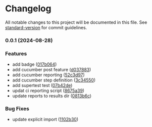 # Changelog

All notable changes to this project will be documented in this file. See [standard-version](https://github.com/conventional-changelog/standard-version) for commit guidelines.

### 0.0.1 (2024-08-28)


### Features

* add badge ([017b064](https://github.com/tooniez/supertest-cucumber-ts/commit/017b0643869dba4cf682d6d51332a3ae55d5466d))
* add cucumber post feature ([d037883](https://github.com/tooniez/supertest-cucumber-ts/commit/d037883a8583967c905d03c8055d0043d62a3008))
* add cucumber reporting ([52c3d97](https://github.com/tooniez/supertest-cucumber-ts/commit/52c3d97f9dbd119497df38ab323e13c990e1e158))
* add cucumber step definition ([3c34550](https://github.com/tooniez/supertest-cucumber-ts/commit/3c345503aa8aeeae49ff7050a9ffe26a38fad8b4))
* add supertest test ([07b42de](https://github.com/tooniez/supertest-cucumber-ts/commit/07b42deffee73e4265fce1fe20fe07e3cea36b19))
* updat ci reporting script ([8675a39](https://github.com/tooniez/supertest-cucumber-ts/commit/8675a39da92dca1db0b7c7b76b26565cb437ea48))
* update reports to results dir ([0813b6c](https://github.com/tooniez/supertest-cucumber-ts/commit/0813b6c45f048a23731ee7df3d9f0816b1029d4f))


### Bug Fixes

* update explicit import ([1102b30](https://github.com/tooniez/supertest-cucumber-ts/commit/1102b30914a62c1ccace7679a803142c2d12befe))
